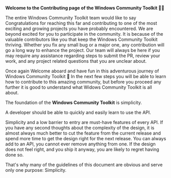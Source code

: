 **Welcome to the Contributing page of the Windows Community Toolkit :tada::tada:**

The entire Windows Community Toolkit team would like to say Congratulations for reaching this far and contributing to one of the most exciting and growing projects you have probably encountered. We are beyond excited for you to participate in the community. It is because of the valuable contributors like you that keep the Windows Community Toolkit thriving. Whether you fix any small bug or a major one, any contribution will go a long way to enhance the project. Our team will always be here if you may require any assistance regarding steps to submit the PR, review your work, and any project related questions that you are unclear about.

Once again Welcome aboard and have fun in this adventurous journey of Windows Community Toolkit :raised_hands:
In the next few steps you will be able to learn how to contribute to this amazing community, but before you proceed any further it is good to understand what Widows Community Toolkit is all about.

The foundation of the **Windows Community Toolkit** is simplicity.

A developer should be able to quickly and easily learn to use the API.

Simplicity and a low barrier to entry are must-have features of every API. If you have any second thoughts about the complexity of the design, it is almost always much better to cut the feature from the current release and spend more time to get the design right for the next release.
You can always add to an API, you cannot ever remove anything from one. If the design does not feel right, and you ship it anyway, you are likely to regret having done so.

That's why many of the guidelines of this document are obvious and serve only one purpose: Simplicity.
